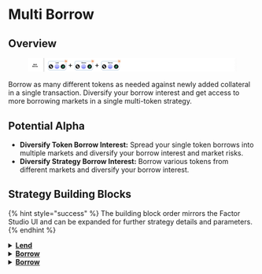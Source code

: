 # Multi Borrow

## Overview

<figure><img src="../../../.gitbook/assets/image.png" alt=""><figcaption></figcaption></figure>

Borrow as many different tokens as needed against newly added collateral in a single transaction. Diversify your borrow interest and get access to more borrowing markets in a single multi-token strategy.

## Potential Alpha

* **Diversify Token Borrow Interest:** Spread your single token borrows into multiple markets and diversify your borrow interest and market risks.
* **Diversify Strategy Borrow Interest:** Borrow various tokens from different markets and diversify your borrow interest.

## Strategy Building Blocks

{% hint style="success" %}
The building block order mirrors the Factor Studio UI and can be expanded for further strategy details and parameters.
{% endhint %}

<details>

<summary><a href="../../../factor-building-blocks/lend.md"><strong>Lend</strong></a></summary>

* Lend the asset token to the target lending pool.

</details>

<details>

<summary><a href="../../../factor-building-blocks/borrow.md"><strong>Borrow</strong></a></summary>

* Select the token to borrow.
* Input a borrow amount which includes a buffer for any price fluctuations. This includes the value of any remaining borrows utilizing the same collateral.

</details>

<details>

<summary><a href="../../../factor-building-blocks/borrow.md"><strong>Borrow</strong></a></summary>

* Select another token to borrow.
* Input a borrow amount which includes a buffer for any price fluctuations. This includes the value of any remaining borrows utilizing the same collateral.

</details>
